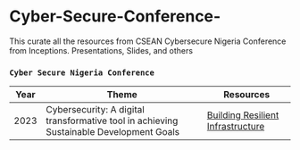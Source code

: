 # Cyber-Secure-Conference-
This curate all the resources from CSEAN Cybersecure Nigeria Conference from Inceptions. Presentations, Slides, and others
### `Cyber Secure Nigeria Conference`

| Year | Theme | Resources |
| --- | --- | ---
| 2023 |Cybersecurity: A digital transformative tool in achieving Sustainable Development Goals | [Building Resilient Infrastructure](https://csean-my.sharepoint.com/personal/conference_csean_org_ng/_layouts/15/onedrive.aspx?ga=1&id=%2Fpersonal%2Fconference%5Fcsean%5Forg%5Fng%2FDocuments%2FCSN%202023%20%2D%20Pictures%20and%20Presentations%2FCSN%202023%20Presentations%2FDay%201%2FBuilding%20Resilient%20Infrastructure%5FEnsuring%20robust%20cybersecurity%20measures%20for%20critical%20infrastructure%20protection%2Epdf&parent=%2Fpersonal%2Fconference%5Fcsean%5Forg%5Fng%2FDocuments%2FCSN%202023%20%2D%20Pictures%20and%20Presentations%2FCSN%202023%20Presentations%2FDay%201)  
